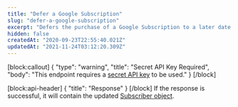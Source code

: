 ```yaml
---
title: "Defer a Google Subscription"
slug: "defer-a-google-subscription"
excerpt: "Defers the purchase of a Google Subscription to a later date."
hidden: false
createdAt: "2020-09-23T22:55:40.021Z"
updatedAt: "2021-11-24T03:12:20.309Z"
---
```

[block:callout]
{
  "type": "warning",
  "title": "Secret API Key Required",
  "body": "This endpoint requires a [secret API key](doc:authentication) to be used."
}
[/block]

[block:api-header]
{
  "title": "Response"
}
[/block]
If the response is successful, it will contain the updated [Subscriber object](ref:subscribers#the-subscriber-object).